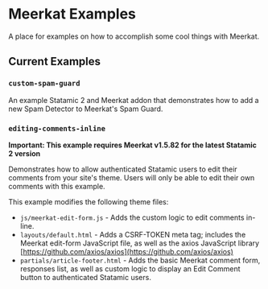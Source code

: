 # Meerkat Examples

A place for examples on how to accomplish some cool things with Meerkat.

## Current Examples

### `custom-spam-guard`

An example Statamic 2 and Meerkat addon that demonstrates how to add a new Spam Detector to Meerkat's Spam Guard.

### `editing-comments-inline`

**Important: This example requires Meerkat v1.5.82 for the latest Statamic 2 version**

Demonstrates how to allow authenticated Statamic users to edit their comments from your site's theme. Users will only be able to edit their own comments with this example.

This example modifies the following theme files:

* `js/meerkat-edit-form.js` - Adds the custom logic to edit comments in-line.
* `layouts/default.html` - Adds a CSRF-TOKEN meta tag; includes the Meerkat edit-form JavaScript file, as well as the axios JavaScript library [https://github.com/axios/axios](https://github.com/axios/axios)
* `partials/article-footer.html` - Adds the basic Meerkat comment form, responses list, as well as custom logic to display an Edit Comment button to authenticated Statamic users.

